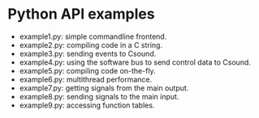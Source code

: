 # Python API examples

- example1.py: simple commandline frontend.
- example2.py: compiling code in a C string.
- example3.py: sending events to Csound.
- example4.py: using the software bus to send control data to Csound.
- example5.py: compiling code on-the-fly.
- example6.py: multithread performance.
- example7.py: getting signals from the main output.
- example8.py: sending signals to the main input.
- example9.py: accessing function tables.
